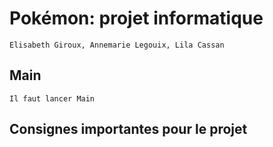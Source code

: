 # Pokémon: projet informatique
````
Elisabeth Giroux, Annemarie Legouix, Lila Cassan
````

## Main
````
Il faut lancer Main
````

## Consignes importantes pour le projet

